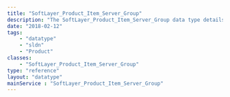 ```yaml
---
title: "SoftLayer_Product_Item_Server_Group"
description: "The SoftLayer_Product_Item_Server_Group data type details the type of compute service a [SoftLayer_Product_Item](reference/datatypes/SoftLayer_Product_Item) or [SoftLayer_Product_Package_Preset](reference/datatypes/SoftLayer_Product_Package_Preset) belongs to. "
date: "2018-02-12"
tags:
    - "datatype"
    - "sldn"
    - "Product"
classes:
    - "SoftLayer_Product_Item_Server_Group"
type: "reference"
layout: "datatype"
mainService : "SoftLayer_Product_Item_Server_Group"
---
```

